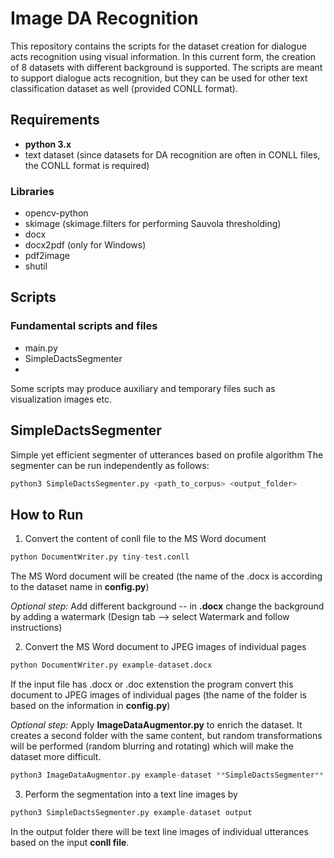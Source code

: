# Image DA Recognition
This repository contains the scripts for the dataset creation for dialogue acts recognition using visual information. 
In this current form, the creation of 8 datasets with different background is supported.
The scripts are meant to support dialogue acts recognition, but they can be used for other text classification dataset as well (provided CONLL format).

## Requirements
- **python 3.x**
- text dataset (since datasets for DA recognition are often in CONLL files, the CONLL format is required)
### Libraries
- opencv-python
- skimage (skimage.filters for performing Sauvola thresholding)
- docx
- docx2pdf (only for Windows)
- pdf2image
- shutil


## Scripts

### Fundamental scripts and files
- main.py
- SimpleDactsSegmenter
- 

Some scripts may produce auxiliary and temporary files such as visualization images etc.

## SimpleDactsSegmenter
Simple yet efficient segmenter of utterances based on profile algorithm
The segmenter can be run independently as follows:
```python
python3 SimpleDactsSegmenter.py <path_to_corpus> <output_folder>
```


## How to Run
1) Convert the content of conll file to the MS Word document
```python
python DocumentWriter.py tiny-test.conll
```
The MS Word document will be created (the name of the .docx is according to the dataset name in **config.py**)

*Optional step:* Add different background -- in **.docx** change the background by adding a watermark (Design tab --> select Watermark and follow instructions)

2) Convert the MS Word document to JPEG images of individual pages
```python
python DocumentWriter.py example-dataset.docx
```
If the input file has .docx or .doc extenstion the program convert this document to JPEG images of individual pages (the name of the folder is based on the information in **config.py**)

*Optional step:* Apply **ImageDataAugmentor.py** to enrich the dataset. It creates a second folder with the same content, but random transformations will be performed (random blurring and rotating) which will make the dataset more difficult. 
```python
python3 ImageDataAugmentor.py example-dataset **SimpleDactsSegmenter**
```

3) Perform the segmentation into a text line images by 
```python
python3 SimpleDactsSegmenter.py example-dataset output
```  

In the output folder there will be text line images of individual utterances based on the input **conll file**.
